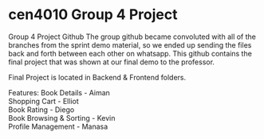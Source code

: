 # cen4010 Group 4 Project
Group 4 Project Github
The group github became convoluted with all of the branches from the sprint demo material, so we ended up sending the files back and forth between each other on whatsapp. This github contains the final project that was shown at our final demo to the professor.

Final Project is located in Backend & Frontend folders.  

Features:
  Book Details - Aiman  
  Shopping Cart - Elliot  
  Book Rating - Diego  
  Book Browsing & Sorting - Kevin  
  Profile Management - Manasa  
